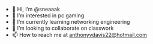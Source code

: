 - 👋 Hi, I’m @sneaaak
- 👀 I’m interested in pc gaming
- 🌱 I’m currently learning networking engineering
- 💞️ I’m looking to collaborate on classwork
- 📫 How to reach me at anthonyvdavis22@hotmail.com

<!---
sneaaak/sneaaak is a ✨ special ✨ repository because its `README.md` (this file) appears on your GitHub profile.
You can click the Preview link to take a look at your changes.
--->
